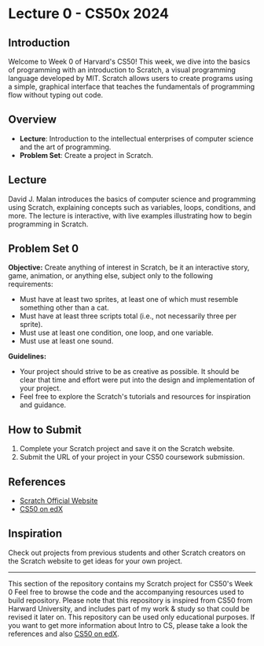 # Lecture 0 - CS50x 2024

## Introduction

Welcome to Week 0 of Harvard's CS50! This week, we dive into the basics of programming with an introduction to Scratch, a visual programming language developed by MIT. Scratch allows users to create programs using a simple, graphical interface that teaches the fundamentals of programming flow without typing out code.

## Overview

- **Lecture**: Introduction to the intellectual enterprises of computer science and the art of programming.
- **Problem Set**: Create a project in Scratch.

## Lecture

David J. Malan introduces the basics of computer science and programming using Scratch, explaining concepts such as variables, loops, conditions, and more. The lecture is interactive, with live examples illustrating how to begin programming in Scratch.

## Problem Set 0

**Objective:** Create anything of interest in Scratch, be it an interactive story, game, animation, or anything else, subject only to the following requirements:
- Must have at least two sprites, at least one of which must resemble something other than a cat.
- Must have at least three scripts total (i.e., not necessarily three per sprite).
- Must use at least one condition, one loop, and one variable.
- Must use at least one sound.

**Guidelines:**
- Your project should strive to be as creative as possible. It should be clear that time and effort were put into the design and implementation of your project.
- Feel free to explore the Scratch's tutorials and resources for inspiration and guidance.

## How to Submit

1. Complete your Scratch project and save it on the Scratch website.
2. Submit the URL of your project in your CS50 coursework submission.

## References

- [Scratch Official Website](https://scratch.mit.edu)
- [CS50 on edX](https://cs50.harvard.edu/x)

## Inspiration

Check out projects from previous students and other Scratch creators on the Scratch website to get ideas for your own project.

---

This section of the repository contains my Scratch project for CS50's Week 0 Feel free to browse the code and the accompanying resources used to build repository. Please note that this repository is inspired from CS50 from Harward University, and includes part of my work & study so that could be revised it later on. This repository can be used only educational purposes. If you want to get more information about Intro to CS, please take a look the references and also [CS50 on edX](https://cs50.harvard.edu/x).


